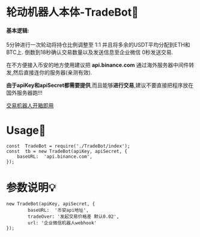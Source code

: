 # 轮动机器人本体-TradeBot🤖️


#### 基本逻辑:
5分钟进行一次轮动将持仓比例调整至 1:1 并且将多余的USDT平均分配到ETH和BTC上.
倒数到18秒确认交易数量以及发送信息至企业微信 0秒发送交易.

在不方便接入币安的地方使用建议把 **api.binance.com** 通过海外服务器中间件转发,然后直接连你的服务器(亲测有效).

**由于apiKey和apiSecret都需要提供**,而且能够**进行交易**,建议不要直接把程序放在国外服务器跑!!!

[交易机器人开箱即用](https://github.com/KevinTroyT/binance-rotation-bot)

# Usage🚀

    const  TradeBot = require('./TradeBot/index');
    const  tb = new TradeBot(apiKey, apiSecret, {
    	baseURL:  'api.binance.com',
    });


# 参数说明💡

    new TradeBot(apiKey, apiSecret, {
        	baseURL:  '币安api地址',
        	tradeOver: '发起交易价格差 默认0.02',
        	url: '企业微信机器人webhook'
    });
